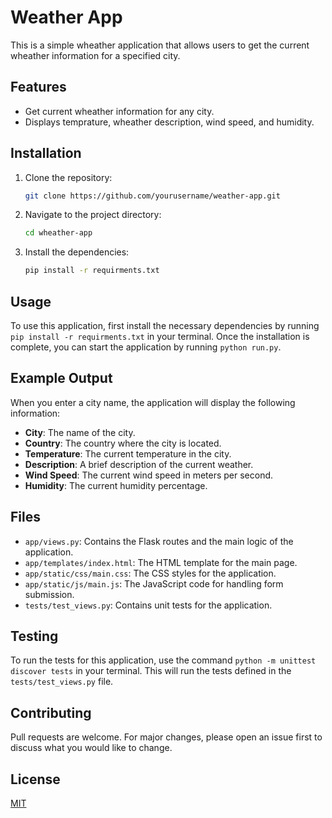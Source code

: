 # Weather App

This is a simple wheather application that allows users to get the current wheather information for a specified city.

## Features

- Get current wheather information for any city.
- Displays temprature, wheather description, wind speed, and humidity.

## Installation

1. Clone the repository:
    ```sh
    git clone https://github.com/yourusername/weather-app.git
    ```
2. Navigate to the project directory:
    ```sh
    cd wheather-app
    ```
3. Install the dependencies:
    ```sh
    pip install -r requirments.txt
    ```

## Usage

To use this application, first install the necessary dependencies by running `pip install -r requirments.txt` in your terminal. Once the installation is complete, you can start the application by running `python run.py`.

## Example Output

When you enter a city name, the application will display the following information:

- **City**: The name of the city.
- **Country**: The country where the city is located.
- **Temperature**: The current temperature in the city.
- **Description**: A brief description of the current weather.
- **Wind Speed**: The current wind speed in meters per second.
- **Humidity**: The current humidity percentage.

## Files

- `app/views.py`: Contains the Flask routes and the main logic of the application.
- `app/templates/index.html`: The HTML template for the main page.
- `app/static/css/main.css`: The CSS styles for the application.
- `app/static/js/main.js`: The JavaScript code for handling form submission.
- `tests/test_views.py`: Contains unit tests for the application.

## Testing

To run the tests for this application, use the command `python -m unittest discover tests` in your terminal. This will run the tests defined in the `tests/test_views.py` file.

## Contributing

Pull requests are welcome. For major changes, please open an issue first to discuss what you would like to change.

## License

[MIT](https://choosealicense.com/licenses/mit/)